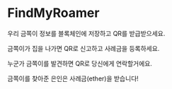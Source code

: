 # FindMyRoamer

우리 금쪽이 정보를 블록체인에 저장하고 QR를 받급받으세요.

금쪽이가 집을 나가면 QR로 신고하고 사례금을 등록하세요.

누군가 금쪽이를 발견하면 QR로 당신에게 연락할거에요.

금쪽이를 찾아준 은인은 사례금(ether)을 받습니다!
